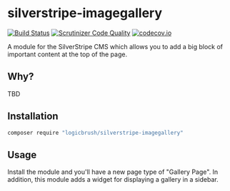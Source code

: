 # silverstripe-imagegallery

[![Build Status](https://travis-ci.org/logicbrush/silverstripe-imagegallery.svg?branch=master)](https://travis-ci.org/logicbrush/silverstripe-imagegallery)
[![Scrutinizer Code Quality](https://scrutinizer-ci.com/g/logicbrush/silverstripe-imagegallery/badges/quality-score.png?b=master)](https://scrutinizer-ci.com/g/logicbrush/silverstripe-imagegallery/?branch=master)
[![codecov.io](https://codecov.io/github/logicbrush/silverstripe-imagegallery/coverage.svg?branch=master)](https://codecov.io/github/logicbrush/silverstripe-imagegallery?branch=master)

A module for the SilverStripe CMS which allows you to add a big block of important content at the top of the page.

## Why?

TBD

## Installation

```sh
composer require "logicbrush/silverstripe-imagegallery"
```

## Usage

Install the module and you'll have a new page type of "Gallery Page".  In
addition, this module adds a widget for displaying a gallery in a sidebar.

